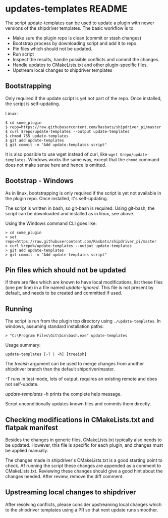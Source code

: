 updates-templates README
========================

The script update-templates can be used to update a plugin with
newer versions of the shipdriver templates. The basic workflow
is to

  - Make sure the plugin repo is clean (commit or stash changes)
  - Bootstrap process by downloading script and add it to repo.
  - Pin files which should not be updated.
  - Run script
  - Inspect the results, handle possible conflicts and commit the
    changes.
  - Handle updates to CMakeLists.txt and other plugin-specific files.
  - Upstream local changes to shipdriver templates

Bootstrapping
-------------
Only required if the update script is yet not part of the repo. Once
installed, the script is self-updating.

Linux:

    $ cd some_plugin
    $ repo=https://raw.githubusercontent.com/Rasbats/shipdriver_pi/master
    $ curl $repo/update-templates --output update-templates
    $ chmod 755 update-templates
    $ git add update-templates
    $ git commit -m "Add update-templates script"

It is also possible to use wget instead of curl, like
`wget $repo/update-templates`. Windows works the same way, except that
the `chmod` command does not make sense here and hence is omitted.


Bootstrap - Windows
-------------------

As in linux, bootstrapping is only required if the script is yet not
available in the plugin repo. Once installed, it's self-updating.

The script is written in bash, so git-bash is required. Using git-bash, the
script can be downloaded and installed as in linux, see above.

Using the Windows command CLI goes like:

    > cd some_plugin
    > set repo=https://raw.githubusercontent.com/Rasbats/shipdriver_pi/master
    > curl %repo%/update-templates --output update-templates
    > git add update-templates
    > git commit -m "Add update-templates script"


Pin files which should not be updated
-------------------------------------

If there are files which are known to have local modifications, list these
files (one per line) in a file named *update-ignored*.  This file is not
present by default, and needs to be created and committed if used.


Running
-------

The script is run from the plugin top directory using
`./update-templates`. In windows, assuming standard installation paths:

    > "C:\Program Files\Git\bin\bash.exe" update-templates

Usage summary:

    update-templates [-T | -h] [treeish]

The *treeish* argument can be used to merge changes from another shipdriver
branch than the default shipdriver/master.

_-T_ runs in test mode, lots of output, requires an existing remote and
does not self-update.

*update-templates -h* prints the complete help message.

Script unconditionally updates known files and commits them directly.

Checking modifications in CMakeLists.txt and flatpak manifest
-------------------------------------------------------------

Besides the changes in generic files, CMakeLists.txt typically also needs to
be updated. However, this file is specific for each plugin, and changes must
be applied manually.

The changes made in shipdriver's CMakeLists.txt is a good starting point to
check. Af running the script these changes are appended as a comment to
CMakeLists.txt. Reviewing these changes should give a good hint about the
changes needed. After review, remove the diff comment.


Upstreaming local changes to shipdriver
---------------------------------------
After resolving conflicts, please consider upstreaming local changes which
to the shipdriver templates using a PR so that next update runs
smoother.

